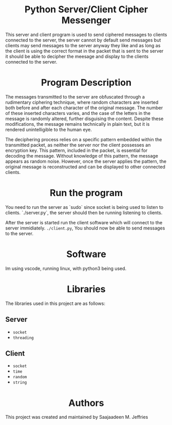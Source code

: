 <center><h1>Python Server/Client Cipher Messenger</h1></center>

This server and client program is used to send ciphered messages to clients connected to the server, the server cannot by default send messages but clients may send messages to the server anyway they like and as long as the client is using the correct format in the packet that is sent to the server it should be able to decipher the meesage and display to the clients connected to the server.

<center><h1>Program Description</h1></center>

The messages transmitted to the server are obfuscated through a rudimentary ciphering technique, where random characters are inserted both before and after each character of the original message. The number of these inserted characters varies, and the case of the letters in the message is randomly altered, further disguising the content. Despite these modifications, the message remains technically in plain text, but it is rendered unintelligible to the human eye.

The deciphering process relies on a specific pattern embedded within the transmitted packet, as neither the server nor the client possesses an encryption key. This pattern, included in the packet, is essential for decoding the message. Without knowledge of this pattern, the message appears as random noise. However, once the server applies the pattern, the original message is reconstructed and can be displayed to other connected clients.

<center><h1>Run the program</h1></center>
You need to run the server as `sudo` since socket is being used to listen to clients.
`./server.py`, the server should then be running listening to clients.

After the server is started run the client software which will connect to the server immidiately.
`./client.py`, You should now be able to send messages to the server.

<center><h1>Software</h1></center>

Im using vscode, running linux, with python3 being used.

<center><h1>Libraries</h1></center>

The libraries used in this project are as follows:

## Server
- `socket`
- `threading`

## Client
- `socket`
- `time`
- `random`
- `string`

<center><h1>Authors</h1></center>

This project was created and maintained by Saajaadeen M. Jeffries
